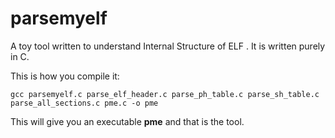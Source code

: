 # parsemyelf
A toy tool written to understand Internal Structure of ELF . It is written purely in C.

This is how you compile it:

	gcc parsemyelf.c parse_elf_header.c parse_ph_table.c parse_sh_table.c parse_all_sections.c pme.c -o pme

This will give you an executable **pme** and that is the tool. 
